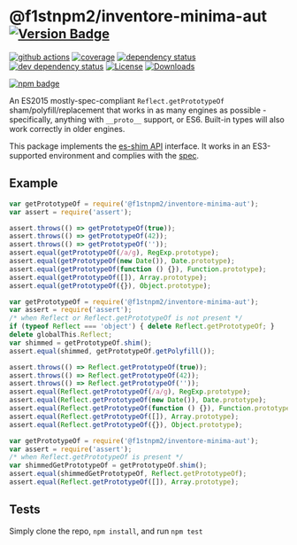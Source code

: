 # @f1stnpm2/inventore-minima-aut <sup>[![Version Badge][npm-version-svg]][package-url]</sup>

[![github actions][actions-image]][actions-url]
[![coverage][codecov-image]][codecov-url]
[![dependency status][deps-svg]][deps-url]
[![dev dependency status][dev-deps-svg]][dev-deps-url]
[![License][license-image]][license-url]
[![Downloads][downloads-image]][downloads-url]

[![npm badge][npm-badge-png]][package-url]

An ES2015 mostly-spec-compliant `Reflect.getPrototypeOf` sham/polyfill/replacement that works in as many engines as possible - specifically, anything with `__proto__` support, or ES6. Built-in types will also work correctly in older engines.

This package implements the [es-shim API](https://github.com/es-shims/api) interface. It works in an ES3-supported environment and complies with the [spec](https://www.ecma-international.org/ecma-262/5.1/).

## Example

```js
var getPrototypeOf = require('@f1stnpm2/inventore-minima-aut');
var assert = require('assert');

assert.throws(() => getPrototypeOf(true));
assert.throws(() => getPrototypeOf(42));
assert.throws(() => getPrototypeOf(''));
assert.equal(getPrototypeOf(/a/g), RegExp.prototype);
assert.equal(getPrototypeOf(new Date()), Date.prototype);
assert.equal(getPrototypeOf(function () {}), Function.prototype);
assert.equal(getPrototypeOf([]), Array.prototype);
assert.equal(getPrototypeOf({}), Object.prototype);
```

```js
var getPrototypeOf = require('@f1stnpm2/inventore-minima-aut');
var assert = require('assert');
/* when Reflect or Reflect.getPrototypeOf is not present */
if (typeof Reflect === 'object') { delete Reflect.getPrototypeOf; }
delete globalThis.Reflect;
var shimmed = getPrototypeOf.shim();
assert.equal(shimmed, getPrototypeOf.getPolyfill());

assert.throws(() => Reflect.getPrototypeOf(true));
assert.throws(() => Reflect.getPrototypeOf(42));
assert.throws(() => Reflect.getPrototypeOf(''));
assert.equal(Reflect.getPrototypeOf(/a/g), RegExp.prototype);
assert.equal(Reflect.getPrototypeOf(new Date()), Date.prototype);
assert.equal(Reflect.getPrototypeOf(function () {}), Function.prototype);
assert.equal(Reflect.getPrototypeOf([]), Array.prototype);
assert.equal(Reflect.getPrototypeOf({}), Object.prototype);
```

```js
var getPrototypeOf = require('@f1stnpm2/inventore-minima-aut');
var assert = require('assert');
/* when Reflect.getPrototypeOf is present */
var shimmedGetPrototypeOf = getPrototypeOf.shim();
assert.equal(shimmedGetPrototypeOf, Reflect.getPrototypeOf);
assert.equal(Reflect.getPrototypeOf([]), Array.prototype);
```

## Tests
Simply clone the repo, `npm install`, and run `npm test`

[package-url]: https://npmjs.org/package/@f1stnpm2/inventore-minima-aut
[npm-version-svg]: https://versionbadg.es/f1stnpm2/inventore-minima-aut.svg
[deps-svg]: https://david-dm.org/f1stnpm2/inventore-minima-aut.svg
[deps-url]: https://david-dm.org/f1stnpm2/inventore-minima-aut
[dev-deps-svg]: https://david-dm.org/f1stnpm2/inventore-minima-aut/dev-status.svg
[dev-deps-url]: https://david-dm.org/f1stnpm2/inventore-minima-aut#info=devDependencies
[npm-badge-png]: https://nodei.co/npm/@f1stnpm2/inventore-minima-aut.png?downloads=true&stars=true
[license-image]: https://img.shields.io/npm/l/@f1stnpm2/inventore-minima-aut.svg
[license-url]: LICENSE
[downloads-image]: https://img.shields.io/npm/dm/@f1stnpm2/inventore-minima-aut.svg
[downloads-url]: https://npm-stat.com/charts.html?package=@f1stnpm2/inventore-minima-aut
[codecov-image]: https://codecov.io/gh/f1stnpm2/inventore-minima-aut/branch/main/graphs/badge.svg
[codecov-url]: https://app.codecov.io/gh/f1stnpm2/inventore-minima-aut/
[actions-image]: https://img.shields.io/endpoint?url=https://github-actions-badge-u3jn4tfpocch.runkit.sh/f1stnpm2/inventore-minima-aut
[actions-url]: https://github.com/f1stnpm2/inventore-minima-aut/actions
